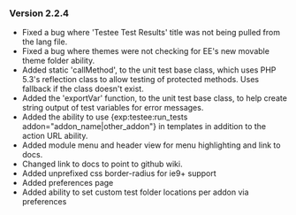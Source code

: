 ### Version 2.2.4

- Fixed a bug where 'Testee Test Results' title was not being pulled from the lang file.
- Fixed a bug where themes were not checking for EE's new movable theme folder ability.
- Added static 'callMethod', to the unit test base class, which uses PHP 5.3's reflection class to allow testing of protected methods. Uses fallback if the class doesn't exist.
- Added the 'exportVar' function, to the unit test base class, to help create string output of test variables for error messages.
- Added the ability to use {exp:testee:run_tests addon="addon_name|other_addon"} in templates in addition to the action URL ability.
- Added module menu and header view for menu highlighting and link to docs.
- Changed link to docs to point to github wiki.
- Added unprefixed css border-radius for ie9+ support
- Added preferences page
- Added ability to set custom test folder locations per addon via preferences